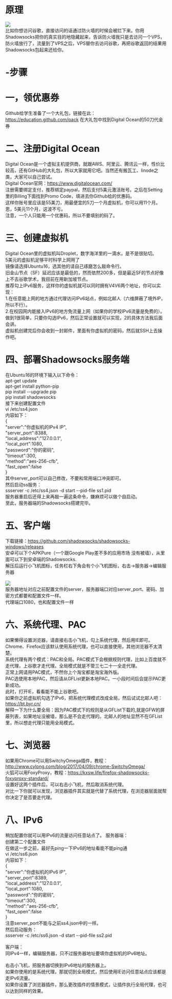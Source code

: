 # 原理
<img src="http://wx4.sinaimg.cn/mw690/8cb7c87ely1fhielh28rwj20pw074glq.jpg" /><br/>
比如你想访问谷歌，直接访问的话通过防火墙的时候会被拦下来。你用Shadowsocks把你的真实目的地隐藏起来，告诉防火墙我只是去访问一个VPS，防火墙放行了，流量到了VPS之后，VPS替你去访问谷歌，再把谷歌返回的结果用Shadowsocks包起来还给你。<br/>
# -步骤
# 一，领优惠券
Github给学生准备了一个大礼包，链接在此：https://education.github.com/pack
在大礼包中找到Digital Ocean的50刀代金券
# 二、注册Digital Ocean
Digital Ocean是一个虚拟主机提供商，就跟AWS、阿里云、腾讯云一样，性价比较高，还有GitHub的大礼包，所以大家就用它吧。当然还有搬瓦工、linode之类，大家可以自己尝试。<br/>
Digital Ocean官网：https://www.digitalocean.com/<br/>
注册需要绑定支付，推荐绑定paypal，然后支付5美元激活账号。之后在Setting里的Billing下面找到Promo Code，填进去你Github给的优惠码。<br/>
这样你账号里应该是55美刀，用最便宜的5刀一个月虚拟机，你可以用11个月。恩，5美元11个月，这波不亏。<br/>
注意，一个人只能用一个优惠码，所以不要填别的码了。<br/>
# 三、创建虚拟机
Digital Ocean里的虚拟机叫Droplet，数字海洋里的一滴水，是不是很贴切。<br/>
5美元的虚拟机足够平时科学上网用了<br/>
镜像请选择Ubuntu16，选其他的请自己琢磨怎么敲命令行。<br/>
旧金山节点（SF）延迟应该是最低的，然而依然200多，但是最近SF的节点好像上不去谷歌学术，我目前在用新加坡节点。<br/>
推荐勾上IPv6服务，这样你的虚拟机就可以同时拥有V4V6两个地址，你可以实现：<br/>
1.在任意能上网的地方通过代理访问IPv6站点，例如北邮人（六维屏蔽了境外IP，所以不行）。<br/>
2.在校园网内能接入IPv6的地方免流量上网（如果你的学校IPv6流量是免费的）。<br/>
做到1很简单，只要你勾选IPv6，然后正常设置就可以实现，2的具体方法我后面会讲。<br/>
虚拟机创建完后你会收到一封邮件，里面有你虚拟机的密码，然后就SSH上去操作吧。<br/>
# 四、部署Shadowsocks服务端
在Ubuntu16的环境下输入以下命令：<br/>
apt-get update<br/>
apt-get install python-pip<br/>
pip install --upgrade pip<br/>
pip install shadowsocks<br/>
接下来创建配置文件<br/>
vi /etc/ss4.json<br/>
内容如下：<br/>
{<br/>
    "server":"你虚拟机的IPv4 IP",<br/>
    "server_port":8388,<br/>
    "local_address":"127.0.0.1",<br/>
    "local_port":1080,<br/>
    "password":"你的密码",<br/>
    "timeout":300,<br/>
    "method":"aes-256-cfb",<br/>
    "fast_open":false<br/>
}<br/>
其中server_port可以自己修改，不要和常用端口冲突即可。<br/>
然后启动ss服务：<br/>
ssserver -c /etc/ss4.json -d start --pid-file ss1.pid<br/>
服务器重启后还得上来再敲一遍这条命令，嫌麻烦可以做个自启动。<br/>
至此，服务器端的Shadowsocks搭建完毕。
# 五、客户端
下载链接：https://github.com/shadowsocks/shadowsocks-windows/releases<br/>
安卓可以下个APKPure（一个跟Google Play差不多的应用市场 没有被墙），从里面可以下到安卓端的Shadowsocks.<br/>
解压后运行小飞机图标，任务栏右下角会有个小飞机图标，右击->服务器->编辑服务器<br/>
<br/>
<img src="http://wx1.sinaimg.cn/mw690/8cb7c87ely1fhielhonc5j20dx0awdhv.jpg" />
<br/>
服务器地址对应之前配置文件的server，服务器端口对应server_port、密码、加密方式都要和配置文件一样。<br/>
代理端口1080，也和配置文件一样<br/>
# 六、系统代理、PAC
如果懒得设置浏览器，请直接右击小飞机，勾上系统代理，然后用IE即可。<br/>
Chrome、Firefox应该默认使用系统代理，也可以直接使用，其他浏览器不太清楚。<br/>
系统代理有两个模式：PAC和全局。PAC模式下会根据规则代理，比如上百度就不走代理，上谷歌才走代理。全局模式就是不管三七二十一全走代理。<br/>
正常上网请用PAC模式，不然你上个淘宝都是淘宝海外版。<br/>
PAC选使用本地PAC，然后请从GFList更新本地PAC。一小段时间后会提示PAC更新成功。<br/>
此时，打开IE，看看能不能上谷歌吧。<br/>
如果你之前虚拟机勾选了IPv6，把系统代理模式改成全局，然后试试北邮人吧：https://bt.byr.cn/<br/>
解释一下为什么要全局：因为PAC模式下的规则是从GFList下载的,就是GFW的屏蔽列表，如果地址没被墙，那么是不会走代理的。北邮人的地址显然不在GFList里，所以想走代理只能用全局模式。
# 七、浏览器
如果用Chrome可以用SwitchyOmega插件，教程：http://www.cylong.com/blog/2017/04/09/chrome-SwitchyOmega/<br/>
火狐可以用FoxyProxy，教程：https://kxsw.life/firefox-shadowsocks-foxyproxy-standard/<br/>
设置好这两个插件后，可以右击小飞机，然后取消系统代理。<br/>
对比一下你就可以发现，浏览器插件其实就是代替了系统代理，在浏览器层面就帮你决定了是否要走代理。<br/>
# 八、IPv6
稍加配置你就可以用IPv6的流量访问任意站点了。
服务器端：<br/>
创建第二个配置文件<br/>
在做这一步之前，最好先ping一下IPv6的地址看能不能ping通<br/>
vi /etc/ss6.json<br/>
内容如下：<br/>
{<br/>
    "server":"你虚拟机的IPv6 IP",<br/>
    "server_port":8389,<br/>
    "local_address":"127.0.0.1",<br/>
    "local_port":1080,<br/>
    "password":"你的密码",<br/>
    "timeout":300,<br/>
    "method":"aes-256-cfb",<br/>
    "fast_open":false<br/>
}<br/>
注意server_port不能与之前ss4.json中的一样。<br/>
然后启动服务：<br/>
ssserver -c /etc/ss6.json -d start --pid-file ss2.pid<br/>
<br/>
客户端：<br/>
同IPv4一样，编辑服务器，只不过服务器地址要填你虚拟机的IPv6地址。<br/>
<br/>
右击小飞机，把服务器切换到IPv6地址的服务器上。<br/>
如果你使用的是系统代理，那就切到全局模式，然后使用IE访问任意站点应该都是走IPv6流量。<br/>
如果你设置了浏览器插件，那么更改插件的情景模式，让插件执行全局代理，也可以达到同样的效果。<br/>
